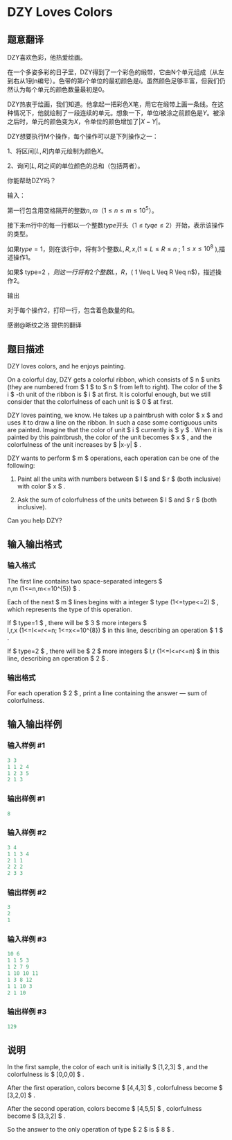 # DZY Loves Colors

## 题意翻译

DZY喜欢色彩，他热爱绘画。

在一个多姿多彩的日子里，DZY得到了一个彩色的缎带，它由N个单元组成（从左到右从1到n编号）。色带的第$i$个单位的最初颜色是$i$。虽然颜色足够丰富，但我们仍然认为每个单元的颜色数量最初是0。

DZY热衷于绘画，我们知道。他拿起一把彩色X笔，用它在缎带上画一条线。在这种情况下，他就绘制了一段连续的单元。想象一下，单位$i$被涂之前颜色是$Y$。被涂之后时，单元的颜色变为$X$，令单位的颜色增加了$|X-Y|$。

DZY想要执行M个操作，每个操作可以是下列操作之一：

1、将区间$[L,R]$内单元绘制为颜色$X$。

2、询问$[L,R]$之间的单位颜色的总和（包括两者）。

你能帮助DZY吗？

输入：

第一行包含用空格隔开的整数$n,m$（$1 \leq n\leq m \leq 10^5$）。

接下来m行中的每一行都以一个整数$type$开头（$1\leq tyqe \leq 2$）开始，表示该操作的类型。

如果$type = 1$，则在该行中，将有3个整数$L,R,x$,($1 \leq L \leq R \leq n$ ; $1\leq x \leq 10^8$ ),描述操作1。

如果$ type=2 $，则这一行将有2个整数L，R，($ 1 \leq L \leq R \leq n$)，描述操作2。

输出

对于每个操作2，打印一行，包含着色数量的和。

感谢@晰纹之洛 提供的翻译

## 题目描述

DZY loves colors, and he enjoys painting.

On a colorful day, DZY gets a colorful ribbon, which consists of $ n $ units (they are numbered from $ 1 $ to $ n $ from left to right). The color of the $ i $ -th unit of the ribbon is $ i $ at first. It is colorful enough, but we still consider that the colorfulness of each unit is $ 0 $ at first.

DZY loves painting, we know. He takes up a paintbrush with color $ x $ and uses it to draw a line on the ribbon. In such a case some contiguous units are painted. Imagine that the color of unit $ i $ currently is $ y $ . When it is painted by this paintbrush, the color of the unit becomes $ x $ , and the colorfulness of the unit increases by $ |x-y| $ .

DZY wants to perform $ m $ operations, each operation can be one of the following:

1. Paint all the units with numbers between $ l $ and $ r $ (both inclusive) with color $ x $ .

2. Ask the sum of colorfulness of the units between $ l $ and $ r $ (both inclusive).

Can you help DZY?

## 输入输出格式

### 输入格式

The first line contains two space-separated integers $ n,m (1<=n,m<=10^{5}) $ .

Each of the next $ m $ lines begins with a integer $ type (1<=type<=2) $ , which represents the type of this operation.

If $ type=1 $ , there will be $ 3 $ more integers $ l,r,x (1<=l<=r<=n; 1<=x<=10^{8}) $ in this line, describing an operation $ 1 $ .

If $ type=2 $ , there will be $ 2 $ more integers $ l,r (1<=l<=r<=n) $ in this line, describing an operation $ 2 $ .

### 输出格式

For each operation $ 2 $ , print a line containing the answer — sum of colorfulness.

## 输入输出样例

### 输入样例 #1

```cpp
3 3
1 1 2 4
1 2 3 5
2 1 3

```
### 输出样例 #1

```cpp
8

```
### 输入样例 #2

```cpp
3 4
1 1 3 4
2 1 1
2 2 2
2 3 3

```
### 输出样例 #2

```cpp
3
2
1

```
### 输入样例 #3

```cpp
10 6
1 1 5 3
1 2 7 9
1 10 10 11
1 3 8 12
1 1 10 3
2 1 10

```
### 输出样例 #3

```cpp
129

```
## 说明

In the first sample, the color of each unit is initially $ [1,2,3] $ , and the colorfulness is $ [0,0,0] $ .

After the first operation, colors become $ [4,4,3] $ , colorfulness become $ [3,2,0] $ .

After the second operation, colors become $ [4,5,5] $ , colorfulness become $ [3,3,2] $ .

So the answer to the only operation of type $ 2 $ is $ 8 $ .

